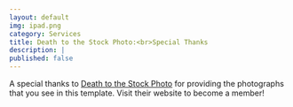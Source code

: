 ```yaml
---
layout: default
img: ipad.png
category: Services
title: Death to the Stock Photo:<br>Special Thanks
description: |
published: false
---
```

  A special thanks to [Death to the Stock Photo](http://join.deathtothestockphoto.com/) for providing the photographs that you see in this template.  Visit their website to become a member!
